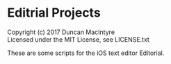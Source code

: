 # Editrial Projects

Copyright (c) 2017 Duncan MacIntyre  
Licensed under the MIT License, see LICENSE.txt

These are some scripts for the iOS text editor Editorial.
